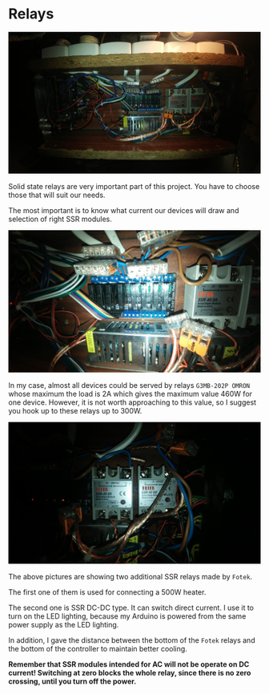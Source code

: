 # Relays

![controller-inside-view](../../assets/docs/img/controller-inside-view.jpg)

Solid state relays are very important
part of this project. You have to choose those that
will suit our needs.

The most important is to know what current
our devices will draw and selection of right SSR modules.

![omron-ssr](../../assets/docs/img/omron-ssr.jpg)

In my case, almost all devices
could be served by relays
`G3MB-202P OMRON` whose maximum
the load is 2A which gives the maximum value
460W for one device. However, it is not worth approaching
to this value, so I suggest you hook up to
these relays up to 300W.

![fotek-ssr](../../assets/docs/img/fotek-ssr.jpg)

The above pictures are showing two additional
SSR relays made by `Fotek`.

The first one of them is used for connecting a 500W heater.

The second one is SSR DC-DC type. It can switch
direct current. I use it to turn on the LED lighting,
because my Arduino is powered
from the same power supply as the LED lighting.

In addition, I gave the distance between the bottom of the `Fotek`
relays and the bottom of the controller to maintain better cooling.

**Remember that SSR modules intended for AC will not be
operate on DC current! Switching at zero blocks
the whole relay, since there is no zero crossing,
until you turn off the power.**